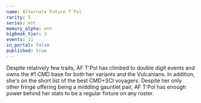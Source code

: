 ```yaml
---
name: Alternate Future T'Pol
rarity: 5
series: ent
memory_alpha: ent
bigbook_tier: 3
events: 11
in_portal: false
published: true
---
```


Despite relatively few traits, AF T'Pol has climbed to double digit events and owns the #1 CMD base for both her variants and the Vulcanians. In addition, she's on the short list of the best CMD+SCI voyagers. Despite her only other fringe offering being a middling gauntlet pair, AF T'Pol has enough power behind her stats to be a regular fixture on any roster.
